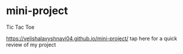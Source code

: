 # mini-project
Tic Tac Toe

 https://velishalavyshnavi04.github.io/mini-project/ tap here for a quick review of my project
